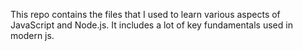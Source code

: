 This repo contains the files that I used to learn various aspects of JavaScript
and Node.js. It includes a lot of key fundamentals used in modern js.
